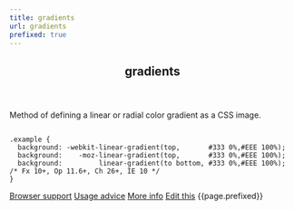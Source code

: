 ```yaml
---
title: gradients
url: gradients
prefixed: true
---
```


<article id="gradients" class="feature prefix-{{page.prefixed}}">
	<header class="feature__header">
		<h2>gradients</h2>
	</header>
	<p class="feature__description">
		Method of defining a linear or radial color gradient as a CSS image.
	</p>
<pre class="feature__code"><code>
.example {
  background: -webkit-linear-gradient(top,       #333 0%,#EEE 100%);
  background:    -moz-linear-gradient(top,       #333 0%,#EEE 100%);
  background:         linear-gradient(to bottom, #333 0%,#EEE 100%); /* Fx 10+, Op 11.6+, Ch 26+, IE 10 */
}
</code></pre>
	<footer class="feature__footer">
		<a href="http://caniuse.com/gradients">Browser support</a> 
		<a href="http://html5please.com/#gradients">Usage advice</a> 
		<a href="http://www.css3files.com/gradient">More info</a> 
		<a href="https://github.com/davidhund/shouldiprefix/blob/master/_posts/{{page.date | date: "%Y-%m-%d"}}-{{page.title}}.md">Edit this</a> 
		<span class="feature__prefix">{{page.prefixed}}</span>
	</footer>
</article>

